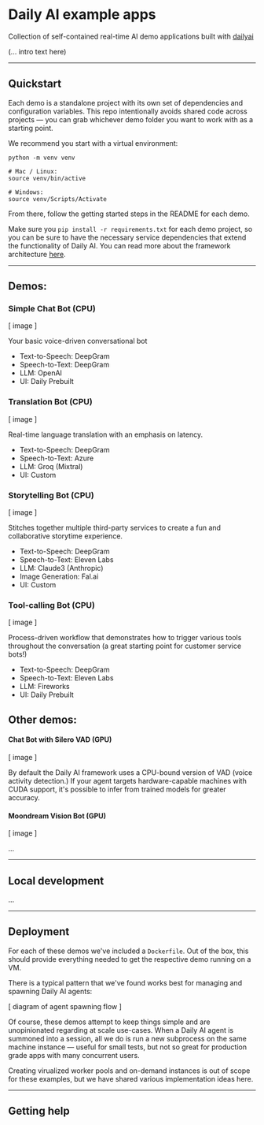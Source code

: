 # Daily AI example apps

Collection of self-contained real-time AI demo applications built with [dailyai](https://github.com/daily-co/dailyai/)

(... intro text here)

---

## Quickstart

Each demo is a standalone project with its own set of dependencies and configuration variables. This repo intentionally avoids shared code across projects &mdash; you can grab whichever demo folder you want to work with as a starting point.

We recommend you start with a virtual environment:

```
python -m venv venv

# Mac / Linux:
source venv/bin/active 

# Windows:
source venv/Scripts/Activate
```

From there, follow the getting started steps in the README for each demo.

Make sure you `pip install -r requirements.txt` for each demo project, so you can be sure to have the necessary service dependencies that extend the functionality of Daily AI. You can read more about the framework architecture [here](https://github.com/daily-co/dailyai?tab=readme-ov-file#getting-started).


---

## Demos:

### Simple Chat Bot (CPU)

[ image ]

Your basic voice-driven conversational bot

- Text-to-Speech: DeepGram
- Speech-to-Text: DeepGram
- LLM: OpenAI
- UI: Daily Prebuilt

### Translation Bot (CPU)

[ image ]

Real-time language translation with an emphasis on latency.

- Text-to-Speech: DeepGram
- Speech-to-Text: Azure
- LLM: Groq (Mixtral)
- UI: Custom

### Storytelling Bot (CPU)

[ image ]

Stitches together multiple third-party services to create a fun and collaborative storytime experience.

- Text-to-Speech: DeepGram
- Speech-to-Text: Eleven Labs
- LLM: Claude3 (Anthropic)
- Image Generation: Fal.ai
- UI: Custom

### Tool-calling Bot (CPU)

[ image ]

Process-driven workflow that demonstrates how to trigger various tools throughout the conversation (a great starting point for customer service bots!)

- Text-to-Speech: DeepGram
- Speech-to-Text: Eleven Labs
- LLM: Fireworks
- UI: Daily Prebuilt

## Other demos:

#### Chat Bot with Silero VAD (GPU)

[ image ]

By default the Daily AI framework uses a CPU-bound version of VAD (voice activity detection.) If your agent targets hardware-capable machines with CUDA support, it's possible to infer from trained models for greater accuracy.

#### Moondream Vision Bot (GPU)

[ image ]

...

---

## Local development
...

---

## Deployment

For each of these demos we've included a `Dockerfile`. Out of the box, this should provide everything needed to get the respective demo running on a VM.

There is a typical pattern that we've found works best for managing and spawning Daily AI agents:

[ diagram of agent spawning flow ]

Of course, these demos attempt to keep things simple and are unopinionated regarding at scale use-cases. When a Daily AI agent is summoned into a session, all we do is run a new subprocess on the same machine instance &mdash; useful for small tests, but not so great for production grade apps with many concurrent users.

Creating virualized worker pools and on-demand instances is out of scope for these examples, but we have shared various implementation ideas here.

---

## Getting help
